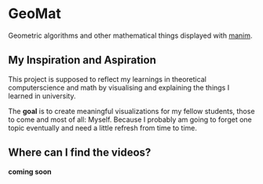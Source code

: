 # GeoMat
Geometric algorithms and other mathematical things displayed with [manim](https://github.com/3b1b/manim).

## My Inspiration and Aspiration
This project is supposed to reflect my learnings in theoretical computerscience and math by visualising and explaining the things I learned in university.

The **goal** is to create meaningful visualizations for my fellow students, those to come and most of all: Myself. Because I probably am going to forget one topic eventually and need a little refresh from time to time.

## Where can I find the videos?
**coming soon**

